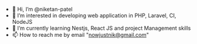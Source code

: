 - 👋 Hi, I’m @niketan-patel
- 👀 I’m interested in developing web application in PHP, Laravel, CI, NodeJS
- 🌱 I’m currently learning Nestjs, React JS and project Management skills  
- 📫 How to reach me by email "nowjustnik@gmail.com"

<!---
niketan-patel/niketan-patel is a ✨ special ✨ repository because its `README.md` (this file) appears on your GitHub profile.
You can click the Preview link to take a look at your changes.
--->
